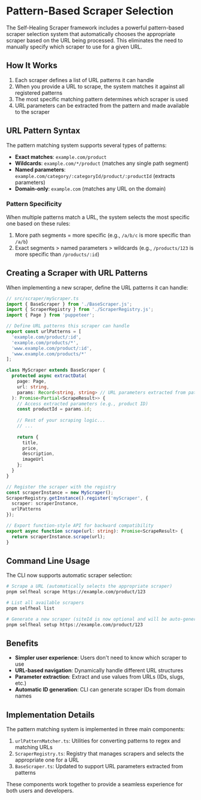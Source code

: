 # Pattern-Based Scraper Selection

The Self-Healing Scraper framework includes a powerful pattern-based scraper selection system that automatically chooses the appropriate scraper based on the URL being processed. This eliminates the need to manually specify which scraper to use for a given URL.

## How It Works

1. Each scraper defines a list of URL patterns it can handle
2. When you provide a URL to scrape, the system matches it against all registered patterns
3. The most specific matching pattern determines which scraper is used
4. URL parameters can be extracted from the pattern and made available to the scraper

## URL Pattern Syntax

The pattern matching system supports several types of patterns:

- **Exact matches**: `example.com/product`
- **Wildcards**: `example.com/*/product` (matches any single path segment)
- **Named parameters**: `example.com/category/:categoryId/product/:productId` (extracts parameters)
- **Domain-only**: `example.com` (matches any URL on the domain)

### Pattern Specificity

When multiple patterns match a URL, the system selects the most specific one based on these rules:

1. More path segments = more specific (e.g., `/a/b/c` is more specific than `/a/b`)
2. Exact segments > named parameters > wildcards (e.g., `/products/123` is more specific than `/products/:id`)

## Creating a Scraper with URL Patterns

When implementing a new scraper, define the URL patterns it can handle:

```typescript
// src/scraper/myScraper.ts
import { BaseScraper } from './BaseScraper.js';
import { ScraperRegistry } from './ScraperRegistry.js';
import { Page } from 'puppeteer';

// Define URL patterns this scraper can handle
export const urlPatterns = [
  'example.com/product/:id',
  'example.com/products/*',
  'www.example.com/product/:id',
  'www.example.com/products/*'
];

class MyScraper extends BaseScraper {
  protected async extractData(
    page: Page, 
    url: string,
    params: Record<string, string> // URL parameters extracted from pattern
  ): Promise<Partial<ScrapeResult>> {
    // Access extracted parameters (e.g., product ID)
    const productId = params.id;
    
    // Rest of your scraping logic...
    // ...
    
    return {
      title,
      price,
      description,
      imageUrl
    };
  }
}

// Register the scraper with the registry
const scraperInstance = new MyScraper();
ScraperRegistry.getInstance().register('myScraper', {
  scraper: scraperInstance,
  urlPatterns
});

// Export function-style API for backward compatibility
export async function scrape(url: string): Promise<ScrapeResult> {
  return scraperInstance.scrape(url);
}
```

## Command Line Usage

The CLI now supports automatic scraper selection:

```bash
# Scrape a URL (automatically selects the appropriate scraper)
pnpm selfheal scrape https://example.com/product/123

# List all available scrapers
pnpm selfheal list

# Generate a new scraper (siteId is now optional and will be auto-generated from the URL)
pnpm selfheal setup https://example.com/product/123
```

## Benefits

- **Simpler user experience**: Users don't need to know which scraper to use
- **URL-based navigation**: Dynamically handle different URL structures
- **Parameter extraction**: Extract and use values from URLs (IDs, slugs, etc.)
- **Automatic ID generation**: CLI can generate scraper IDs from domain names

## Implementation Details

The pattern matching system is implemented in three main components:

1. `urlPatternMatcher.ts`: Utilities for converting patterns to regex and matching URLs
2. `ScraperRegistry.ts`: Registry that manages scrapers and selects the appropriate one for a URL
3. `BaseScraper.ts`: Updated to support URL parameters extracted from patterns

These components work together to provide a seamless experience for both users and developers.
